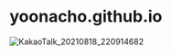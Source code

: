 # yoonacho.github.io
![KakaoTalk_20210818_220914682](https://user-images.githubusercontent.com/90169437/133023557-bfa1e3fd-2cd2-491a-bc95-cb3d82a1bb37.jpg)
